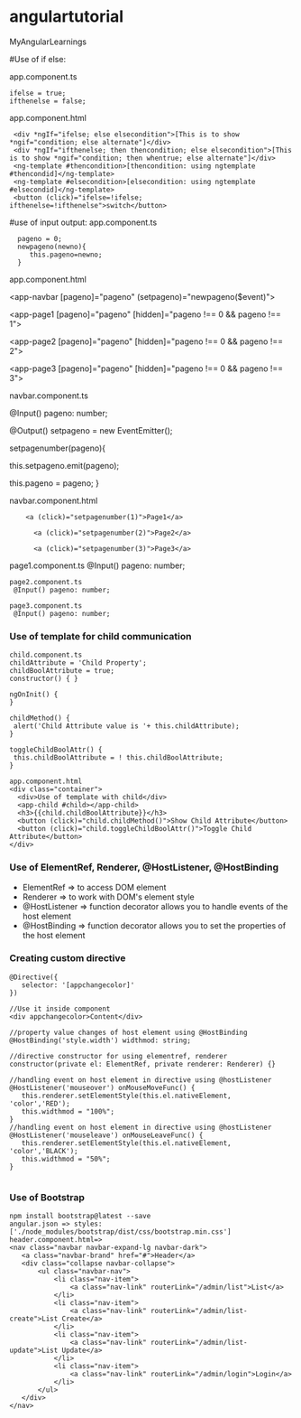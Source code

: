 # angulartutorial
MyAngularLearnings

#Use of if else:

app.component.ts

    ifelse = true;
    ifthenelse = false;
    
app.component.html

     <div *ngIf="ifelse; else elsecondition">[This is to show *ngif="condition; else alternate"]</div>
     <div *ngIf="ifthenelse; then thencondition; else elsecondition">[This is to show *ngif="condition; then whentrue; else alternate"]</div>
     <ng-template #thencondition>[thencondition: using ngtemplate #thencondid]</ng-template>
     <ng-template #elsecondition>[elsecondition: using ngtemplate #elsecondid]</ng-template>
     <button (click)="ifelse=!ifelse; ifthenelse=!ifthenelse">switch</button>
     
 #use of input output:
 app.component.ts
 
      pageno = 0;
      newpageno(newno){
         this.pageno=newno;
      }
  app.component.html
  
  <app-navbar [pageno]="pageno" (setpageno)="newpageno($event)"></app-navbar>

  <app-page1 [pageno]="pageno" [hidden]="pageno !== 0 && pageno !== 1"></app-page1>

  <app-page2 [pageno]="pageno" [hidden]="pageno !== 0 && pageno !== 2"></app-page2>

  <app-page3 [pageno]="pageno" [hidden]="pageno !== 0 && pageno !== 3"></app-page3>
  
  
  navbar.component.ts
  
  @Input() pageno: number;
  
  @Output() setpageno = new EventEmitter<Number>();
    
   setpagenumber(pageno){
   
   this.setpageno.emit(pageno);
   
   this.pageno = pageno;
  }

  navbar.component.html

  
        <a (click)="setpagenumber(1)">Page1</a>
     
          <a (click)="setpagenumber(2)">Page2</a>
     
          <a (click)="setpagenumber(3)">Page3</a>
      

   page1.component.ts
    @Input() pageno: number;

    page2.component.ts
     @Input() pageno: number;

    page3.component.ts
     @Input() pageno: number;
     
   ### Use of template for child communication
   ```
   child.component.ts
   childAttribute = 'Child Property';
  childBoolAttribute = true;
  constructor() { }

  ngOnInit() {
  }

  childMethod() {
    alert('Child Attribute value is '+ this.childAttribute);
  }

  toggleChildBoolAttr() {
    this.childBoolAttribute = ! this.childBoolAttribute;
  }
   ```
  ```
  app.component.html
  <div class="container">
    <div>Use of template with child</div>
    <app-child #child></app-child>
    <h3>{{child.childBoolAttribute}}</h3>
    <button (click)="child.childMethod()">Show Child Attribute</button>
    <button (click)="child.toggleChildBoolAttr()">Toggle Child Attribute</button>
  </div>
  ```
  ### Use of ElementRef, Renderer, @HostListener, @HostBinding
  
  - ElementRef => to access DOM element
  - Renderer => to work with DOM's element style
  - @HostListener => function decorator allows you to handle events of the host element 
  - @HostBinding => function decorator allows you to set the properties of the host element

 ### Creating custom directive
 ```
 @Directive({
    selector: '[appchangecolor]'
 })
 
 //Use it inside component
 <div appchangecolor>Content</div>
 
 //property value changes of host element using @HostBinding
 @HostBinding('style.width') widthmod: string;
 
 //directive constructor for using elementref, renderer
 constructor(private el: ElementRef, private renderer: Renderer) {}
 
 //handling event on host element in directive using @hostListener
 @HostListener('mouseover') onMouseMoveFunc() {
    this.renderer.setElementStyle(this.el.nativeElement, 'color','RED');
    this.widthmod = "100%";
 }
 //handling event on host element in directive using @hostListener
 @HostListener('mouseleave') onMouseLeaveFunc() {
    this.renderer.setElementStyle(this.el.nativeElement, 'color','BLACK');
    this.widthmod = "50%";
 }
 
 
 ```
 ### Use of Bootstrap
 ```
 npm install bootstrap@latest --save
 angular.json => styles: ['./node_modules/bootstrap/dist/css/bootstrap.min.css']
 header.component.html=>
 <nav class="navbar navbar-expand-lg navbar-dark">
    <a class="navbar-brand" href="#">Header</a>
    <div class="collapse navbar-collapse">
        <ul class="navbar-nav">
            <li class="nav-item">
                <a class="nav-link" routerLink="/admin/list">List</a>
            </li>
            <li class="nav-item">
                <a class="nav-link" routerLink="/admin/list-create">List Create</a>
            </li>
            <li class="nav-item">
                <a class="nav-link" routerLink="/admin/list-update">List Update</a>
            </li>
            <li class="nav-item">
                <a class="nav-link" routerLink="/admin/login">Login</a>
            </li>
        </ul>
    </div>
 </nav>
 ```

